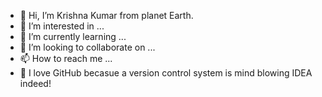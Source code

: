- 👋 Hi, I’m Krishna Kumar from planet Earth.
- 👀 I’m interested in ...
- 🌱 I’m currently learning ...
- 💞️ I’m looking to collaborate on ...
- 📫 How to reach me ...
- 🥳 I love GitHub becasue a version control system is mind blowing IDEA indeed!

<!---
krishnak1808/krishnak1808 is a ✨ special ✨ repository because its `README.md` (this file) appears on your GitHub profile.
You can click the Preview link to take a look at your changes.
--->
